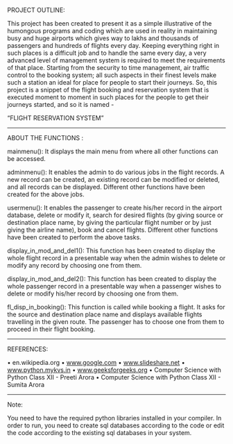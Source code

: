 PROJECT OUTLINE:

This project has been created to present it as a simple illustrative of the humongous programs and coding which are used in reality in maintaining busy and huge airports which gives way to lakhs and thousands of passengers and hundreds of flights every day. Keeping everything right in such places is a difficult job and to handle the same every day, a very advanced level of management system is required to meet the requirements of that place. Starting from the security to time management, air traffic control to the booking system; all such aspects in their finest levels make such a station an ideal for place for people to start their journeys.
So, this project is a snippet of the flight booking and reservation system that is executed moment to moment in such places for the people to get their journeys started, and so it is named - 

“FLIGHT RESERVATION SYSTEM”

_________________________________________________________________________________________________________________________________________________________________________________

ABOUT THE FUNCTIONS :

mainmenu(): 
It displays the main menu from where all other functions can be accessed.

adminmenu(): 
It enables the admin to do various jobs in the flight records. A new record can be created, an existing record can be modified or deleted, and all records can be displayed. Different other functions have been created for the above jobs.

usermenu(): 
It enables the passenger to create his/her record in the airport database, delete or modify it, search for desired flights (by giving source or destination place name, by giving the particular flight number or by just giving the airline name), book and cancel flights. Different other functions have been created to perform the above tasks.

display_in_mod_and_del1(): 
This function has been created to display the whole flight record in a presentable way when the admin wishes to delete or modify any record by choosing one from them.

display_in_mod_and_del2(): 
This function has been created to display the whole passenger record in a presentable way when a passenger wishes to delete or modify his/her record by choosing one from them.

fl_disp_in_booking(): 
This function is called while booking a flight. It asks for the source and destination place name and displays available flights travelling in the given route. The passenger has to choose one from them to proceed in their flight booking.


_________________________________________________________________________________________________________________________________________________________________________________


REFERENCES:

•	en.wikipedia.org
•	www.google.com
•	www.slideshare.net
•	www.python.mykvs.in
•	www.geeksforgeeks.org
•	Computer Science with Python Class XII	    - Preeti Arora
•	Computer Science with Python Class XII	    - Sumita Arora

---------------------------------------------------------------------------------------------------------------------------------------------------------------------------------

Note:

You need to have the required python libraries installed in your compiler.
In order to run, you need to create sql databases according to the code or edit the code according to the existing sql databases in your system.
